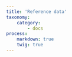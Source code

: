 ```yaml
---
title: 'Reference data'
taxonomy:
    category:
        - docs
process:
    markdown: true
    twig: true
---
```

